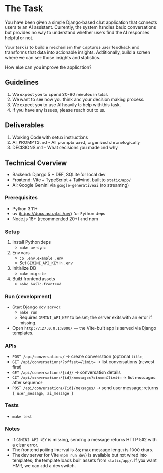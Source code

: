 # The Task

You have been given a simple Django-based chat application that connects users to an AI assistant. Currently, the system handles basic conversations but provides no way to understand whether users find the AI responses helpful or not. 

Your task is to build a mechanism that captures user feedback and transforms that data into actionable insights. Additionally, build a screen where we can see those insights and statistics.

How else can you improve the application?

## Guidelines
1. We expect you to spend 30-60 minutes in total.
2. We want to see how you think and your decision making process.
3. We expect you to use AI heavily to help with this task.
4. If you have any issues, please reach out to us.

## Deliverables
1. Working Code with setup instructions
2. AI_PROMPTS.md - All prompts used, organized chronologically
3. DECISIONS.md - What decisions you made and why

## Technical Overview

- Backend: Django 5 + DRF, SQLite for local dev
- Frontend: Vite + TypeScript + Tailwind, built to `static/app/`
- AI: Google Gemini via `google-generativeai` (no streaming)

### Prerequisites

- Python 3.11+
- uv (https://docs.astral.sh/uv/) for Python deps
- Node.js 18+ (recommended 20+) and npm

### Setup

1. Install Python deps
   - `make uv-sync`
2. Env vars
   - `cp .env.example .env`
   - Set `GEMINI_API_KEY` in `.env`
3. Initialize DB
   - `make migrate`
4. Build frontend assets
   - `make build-frontend`

### Run (development)

- Start Django dev server:
  - `make run`
  - Requires `GEMINI_API_KEY` to be set; the server exits with an error if missing.
- Open `http://127.0.0.1:8000/` — the Vite-built app is served via Django templates.

### APIs

- `POST /api/conversations/` → create conversation (optional `title`)
- `GET /api/conversations/?offset=&limit=` → list conversations (newest first)
- `GET /api/conversations/{id}/` → conversation details
- `GET /api/conversations/{id}/messages?since=&limit=` → list messages after sequence
- `POST /api/conversations/{id}/messages/` → send user message; returns `{ user_message, ai_message }`

### Tests

- `make test`

### Notes

- If `GEMINI_API_KEY` is missing, sending a message returns HTTP 502 with a clear error.
- The frontend polling interval is 3s; max message length is 1000 chars.
- The dev server for Vite (`npm run dev`) is available but not wired into templates; the template loads built assets from `static/app/`. If you want HMR, we can add a dev switch.
